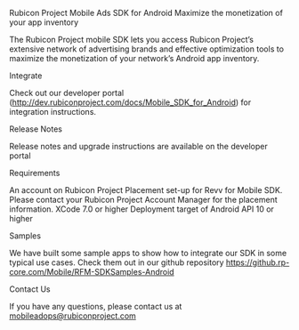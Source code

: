 Rubicon Project Mobile Ads SDK for Android
Maximize the monetization of your app inventory

The Rubicon Project mobile SDK lets you access Rubicon Project’s extensive network of advertising brands and effective optimization tools to maximize the monetization of your network’s Android app inventory.

Integrate

Check out our developer portal (http://dev.rubiconproject.com/docs/Mobile_SDK_for_Android) for integration instructions.

Release Notes

Release notes and upgrade instructions are available on the developer portal

Requirements

An account on Rubicon Project
Placement set-up for Revv for Mobile SDK. Please contact your Rubicon Project Account Manager for the placement information.
XCode 7.0 or higher
Deployment target of Android API 10 or higher

Samples

We have built some sample apps to show how to integrate our SDK in some typical use cases. Check them out in our github repository https://github.rp-core.com/Mobile/RFM-SDKSamples-Android

Contact Us

If you have any questions, please contact us at mobileadops@rubiconproject.com
